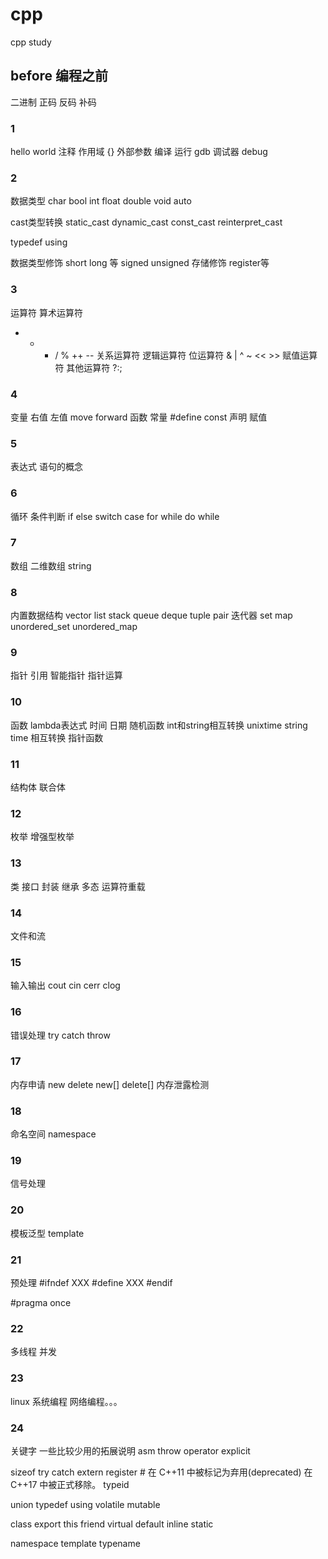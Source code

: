# cpp
cpp study

## before 编程之前
二进制
正码 反码 补码


### 1
hello world
注释
作用域 {}
外部参数 
编译 运行
gdb 调试器 debug

### 2
数据类型
char bool int float double void auto

cast类型转换
static_cast
dynamic_cast
const_cast
reinterpret_cast

typedef using

数据类型修饰 short long 等
signed unsigned
存储修饰 register等

### 3
运算符
算术运算符
+ - * / %
++ --
关系运算符
逻辑运算符
位运算符
& | ^ ~ << >>
赋值运算符
其他运算符
?:;

### 4
变量 右值 左值 move forward 函数
常量 #define const
声明 赋值

### 5
表达式 语句的概念

### 6
循环 条件判断
if else
switch case
for
while
do while

### 7
数组 二维数组 string

### 8
内置数据结构
vector list stack queue deque
tuple pair 迭代器
set map unordered_set unordered_map

### 9
指针 引用 智能指针
指针运算

### 10
函数
lambda表达式
时间 日期 随机函数
int和string相互转换
unixtime string time 相互转换
指针函数

### 11
结构体 联合体

### 12
枚举 增强型枚举

### 13
类 接口
封装 继承 多态
运算符重载

### 14
文件和流

### 15
输入输出
cout cin cerr clog

### 16
错误处理
try catch throw

### 17
内存申请
new delete
new[] delete[]
内存泄露检测

### 18
命名空间 namespace

### 19
信号处理

### 20
模板泛型
template

### 21
预处理
#ifndef XXX
#define XXX
#endif

#pragma once

### 22
多线程 并发

### 23
linux 系统编程 网络编程。。。

### 24
关键字 一些比较少用的拓展说明
asm
throw
operator
explicit

sizeof
try
catch
extern
register # 在 C++11 中被标记为弃用(deprecated) 在 C++17 中被正式移除。
typeid


union
typedef
using
volatile
mutable

class
export
this
friend
virtual
default
inline
static

namespace
template
typename

